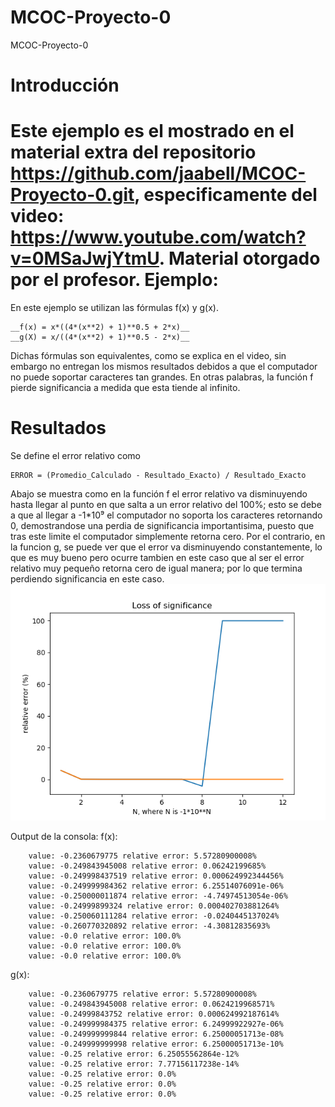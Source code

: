 # MCOC-Proyecto-0
MCOC-Proyecto-0

Introducción
==============

Este ejemplo es el mostrado en el material extra del repositorio https://github.com/jaabell/MCOC-Proyecto-0.git, especificamente del video: https://www.youtube.com/watch?v=0MSaJwjYtmU. Material otorgado por el profesor.
Ejemplo:
==============

En este ejemplo se utilizan las fórmulas f(x) y g(x).
```
__f(x) = x*((4*(x**2) + 1)**0.5 + 2*x)__
__g(X) = x/((4*(x**2) + 1)**0.5 - 2*x)__
```
Dichas fórmulas son equivalentes, como se explica en el video, sin embargo no entregan los mismos resultados debidos a que el computador no puede soportar caracteres tan grandes.
En otras palabras, la función f pierde significancia a medida que esta tiende al infinito.


Resultados
==============

Se define el error relativo como 

	ERROR = (Promedio_Calculado - Resultado_Exacto) / Resultado_Exacto

Abajo se muestra como en la función f el error relativo va disminuyendo hasta llegar al punto en que salta a un error relativo del 100%; esto se debe a que al llegar a -1*10⁹ el computador no soporta los caracteres retornando 0, demostrandose una perdia de significancia importantisima, puesto que tras este limite el computador simplemente retorna cero.
Por el contrario, en la funcion g, se puede ver que el error va disminuyendo constantemente, lo que es muy bueno pero ocurre tambien en este caso que al ser el error relativo muy pequeño retorna cero de igual manera; por lo que termina perdiendo significancia en este caso. 
![Results](fig.png)

Output de la consola:
f(x):
```
	value: -0.2360679775 relative error: 5.57280900008%
	value: -0.249843945008 relative error: 0.06242199685%
	value: -0.249998437519 relative error: 0.000624992344456%
	value: -0.249999984362 relative error: 6.25514076091e-06%
	value: -0.250000011874 relative error: -4.74974513054e-06%
	value: -0.24999899324 relative error: 0.000402703881264%
	value: -0.250060111284 relative error: -0.0240445137024%
	value: -0.260770320892 relative error: -4.30812835693%
	value: -0.0 relative error: 100.0%
	value: -0.0 relative error: 100.0%
	value: -0.0 relative error: 100.0%
```
g(x):
```
	value: -0.2360679775 relative error: 5.57280900008%
	value: -0.249843945008 relative error: 0.0624219968571%
	value: -0.24999843752 relative error: 0.000624992187614%
	value: -0.249999984375 relative error: 6.24999922927e-06%
	value: -0.249999999844 relative error: 6.25000051713e-08%
	value: -0.249999999998 relative error: 6.25000051713e-10%
	value: -0.25 relative error: 6.25055562864e-12%
	value: -0.25 relative error: 7.77156117238e-14%
	value: -0.25 relative error: 0.0%
	value: -0.25 relative error: 0.0%
	value: -0.25 relative error: 0.0%
```

